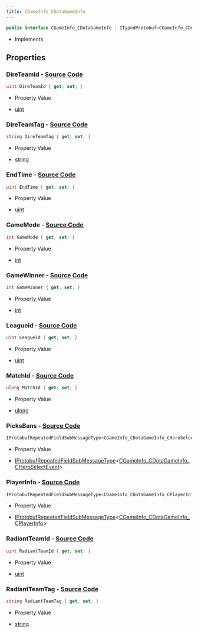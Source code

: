 ```yaml
---
title: CGameInfo_CDotaGameInfo
---
```


```csharp
public interface CGameInfo_CDotaGameInfo : ITypedProtobuf<CGameInfo_CDotaGameInfo>, INativeHandle
```

- Implements

## Properties

### **DireTeamId** - [Source Code](https://github.com/swiftly-solution/swiftlys2/blob/main/managed/src/SwiftlyS2.Generated/Protobufs/Interfaces/CGameInfo_CDotaGameInfo.cs#L34)

```csharp
uint DireTeamId { get; set; }
```

- Property Value

- [uint](https://learn.microsoft.com/dotnet/api/system.uint32)

### **DireTeamTag** - [Source Code](https://github.com/swiftly-solution/swiftlys2/blob/main/managed/src/SwiftlyS2.Generated/Protobufs/Interfaces/CGameInfo_CDotaGameInfo.cs#L40)

```csharp
string DireTeamTag { get; set; }
```

- Property Value

- [string](https://learn.microsoft.com/dotnet/api/system.string)

### **EndTime** - [Source Code](https://github.com/swiftly-solution/swiftlys2/blob/main/managed/src/SwiftlyS2.Generated/Protobufs/Interfaces/CGameInfo_CDotaGameInfo.cs#L43)

```csharp
uint EndTime { get; set; }
```

- Property Value

- [uint](https://learn.microsoft.com/dotnet/api/system.uint32)

### **GameMode** - [Source Code](https://github.com/swiftly-solution/swiftlys2/blob/main/managed/src/SwiftlyS2.Generated/Protobufs/Interfaces/CGameInfo_CDotaGameInfo.cs#L16)

```csharp
int GameMode { get; set; }
```

- Property Value

- [int](https://learn.microsoft.com/dotnet/api/system.int32)

### **GameWinner** - [Source Code](https://github.com/swiftly-solution/swiftlys2/blob/main/managed/src/SwiftlyS2.Generated/Protobufs/Interfaces/CGameInfo_CDotaGameInfo.cs#L19)

```csharp
int GameWinner { get; set; }
```

- Property Value

- [int](https://learn.microsoft.com/dotnet/api/system.int32)

### **Leagueid** - [Source Code](https://github.com/swiftly-solution/swiftlys2/blob/main/managed/src/SwiftlyS2.Generated/Protobufs/Interfaces/CGameInfo_CDotaGameInfo.cs#L25)

```csharp
uint Leagueid { get; set; }
```

- Property Value

- [uint](https://learn.microsoft.com/dotnet/api/system.uint32)

### **MatchId** - [Source Code](https://github.com/swiftly-solution/swiftlys2/blob/main/managed/src/SwiftlyS2.Generated/Protobufs/Interfaces/CGameInfo_CDotaGameInfo.cs#L13)

```csharp
ulong MatchId { get; set; }
```

- Property Value

- [ulong](https://learn.microsoft.com/dotnet/api/system.uint64)

### **PicksBans** - [Source Code](https://github.com/swiftly-solution/swiftlys2/blob/main/managed/src/SwiftlyS2.Generated/Protobufs/Interfaces/CGameInfo_CDotaGameInfo.cs#L28)

```csharp
IProtobufRepeatedFieldSubMessageType<CGameInfo_CDotaGameInfo_CHeroSelectEvent> PicksBans { get; }
```

- Property Value

- [IProtobufRepeatedFieldSubMessageType](/docs/api/shared/netmessages/iprotobufrepeatedfieldsubmessagetype-1)<[CGameInfo_CDotaGameInfo_CHeroSelectEvent](/docs/api/shared/protobufdefinitions/cgameinfo_cdotagameinfo_cheroselectevent)>

### **PlayerInfo** - [Source Code](https://github.com/swiftly-solution/swiftlys2/blob/main/managed/src/SwiftlyS2.Generated/Protobufs/Interfaces/CGameInfo_CDotaGameInfo.cs#L22)

```csharp
IProtobufRepeatedFieldSubMessageType<CGameInfo_CDotaGameInfo_CPlayerInfo> PlayerInfo { get; }
```

- Property Value

- [IProtobufRepeatedFieldSubMessageType](/docs/api/shared/netmessages/iprotobufrepeatedfieldsubmessagetype-1)<[CGameInfo_CDotaGameInfo_CPlayerInfo](/docs/api/shared/protobufdefinitions/cgameinfo_cdotagameinfo_cplayerinfo)>

### **RadiantTeamId** - [Source Code](https://github.com/swiftly-solution/swiftlys2/blob/main/managed/src/SwiftlyS2.Generated/Protobufs/Interfaces/CGameInfo_CDotaGameInfo.cs#L31)

```csharp
uint RadiantTeamId { get; set; }
```

- Property Value

- [uint](https://learn.microsoft.com/dotnet/api/system.uint32)

### **RadiantTeamTag** - [Source Code](https://github.com/swiftly-solution/swiftlys2/blob/main/managed/src/SwiftlyS2.Generated/Protobufs/Interfaces/CGameInfo_CDotaGameInfo.cs#L37)

```csharp
string RadiantTeamTag { get; set; }
```

- Property Value

- [string](https://learn.microsoft.com/dotnet/api/system.string)

